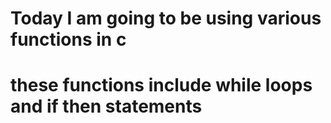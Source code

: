 # Today I am going to be using various functions in c
# these functions include while loops and if then statements
